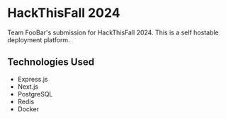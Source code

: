 # HackThisFall 2024

Team FooBar's submission for HackThisFall 2024. This is a self hostable deployment platform.

## Technologies Used

-   Express.js
-   Next.js
-   PostgreSQL
-   Redis
-   Docker
